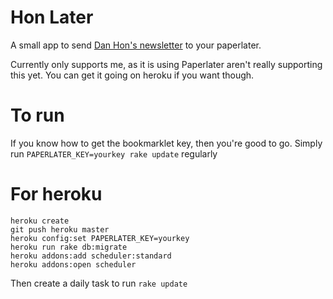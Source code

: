# Hon Later

A small app to send [Dan Hon's newsletter](tinyletter.com/danhon) to your paperlater.

Currently only supports me, as it is using Paperlater aren't really supporting this yet. You can get it going on heroku if you want though.

# To run

If you know how to get the bookmarklet key, then you're good to go. Simply run `PAPERLATER_KEY=yourkey rake update` regularly

# For heroku

```
heroku create
git push heroku master
heroku config:set PAPERLATER_KEY=yourkey
heroku run rake db:migrate
heroku addons:add scheduler:standard
heroku addons:open scheduler
```

Then create a daily task to run `rake update`
